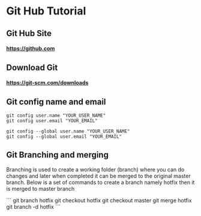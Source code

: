 
# Git Hub Tutorial

## Git Hub Site
#### https://github.com
## Download Git
#### https://git-scm.com/downloads

## Git config name and email

```
git config user.name "YOUR_USER_NAME"
git config user.email "YOUR_EMAIL"

git config --global user.name "YOUR_USER_NAME"
git config --global user.email "YOUR_EMAIL"
```


## Git Branching and merging
<p>
Branching is used to create a working folder (branch) where you can do changes and later when completed it can be merged to the original master branch. Below is a set of commands to create a branch namely hotfix then it is merged to master branch
</p>
```
git branch   hotfix
git checkout hotfix
git checkout master
git merge    hotfix
git branch -d hotfix
```